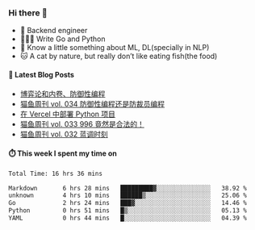 ### Hi there 👋

- 🔧 Backend engineer
- 👨🏻‍💻 Write Go and Python
- 🔭 Know a little something about ML, DL(specially in NLP)
- 🐱 A cat by nature, but really don’t like eating fish(the food)

#### 📖 Latest Blog Posts
<!-- BLOG-POST-LIST:START -->
- [博弈论和内卷、防御性编程](https://ameow.xyz/archives/game-theory-and-involution-anti-layoff-programming)
- [猫鱼周刊 vol. 034 防御性编程还是防裁员编程](https://ameow.xyz/archives/weekly-034)
- [在 Vercel 中部署 Python 项目](https://ameow.xyz/archives/deploy-python-project-on-vercel)
- [猫鱼周刊 vol. 033 996 竟然是合法的！](https://ameow.xyz/archives/weekly-033)
- [猫鱼周刊 vol. 032 蓝调时刻](https://ameow.xyz/archives/weekly-032)
<!-- BLOG-POST-LIST:END -->

#### ⏱️ This week I spent my time on
<!--START_SECTION:waka-->

```txt
Total Time: 16 hrs 36 mins

Markdown       6 hrs 28 mins   █████████▓░░░░░░░░░░░░░░░   38.92 %
unknown        4 hrs 10 mins   ██████▒░░░░░░░░░░░░░░░░░░   25.06 %
Go             2 hrs 24 mins   ███▓░░░░░░░░░░░░░░░░░░░░░   14.46 %
Python         0 hrs 51 mins   █▒░░░░░░░░░░░░░░░░░░░░░░░   05.13 %
YAML           0 hrs 44 mins   █░░░░░░░░░░░░░░░░░░░░░░░░   04.39 %
```

<!--END_SECTION:waka-->

<!--
**LeslieLeung/LeslieLeung** is a ✨ _special_ ✨ repository because its `README.md` (this file) appears on your GitHub profile.

Here are some ideas to get you started:

- 🔭 I’m currently working on ...
- 🌱 I’m currently learning ...
- 👯 I’m looking to collaborate on ...
- 🤔 I’m looking for help with ...
- 💬 Ask me about ...
- 📫 How to reach me: ...
- 😄 Pronouns: ...
- ⚡ Fun fact: ...
-->
